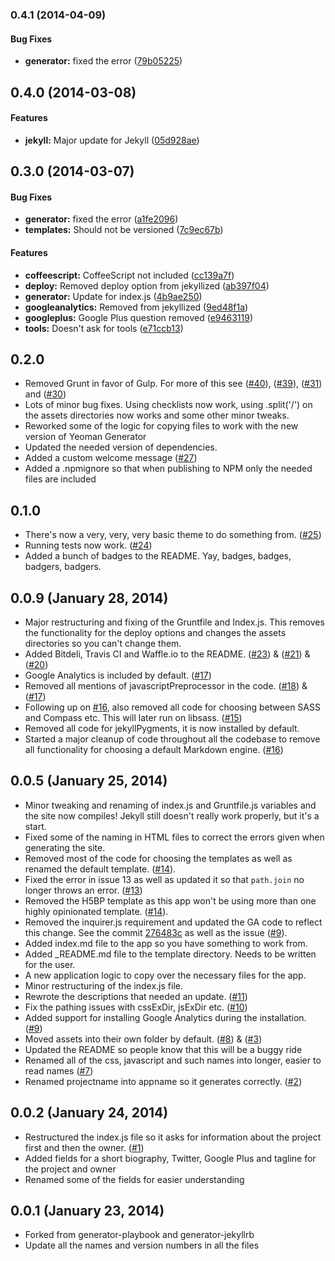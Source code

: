 <a name="0.4.1"></a>
### 0.4.1 (2014-04-09)


#### Bug Fixes

* **generator:** fixed the error ([79b05225](https://github.com/sondr3/generator-jekyllized/commit/79b05225e68950a227f0c0d82556be007b221110))


<a name="0.4.0"></a>
## 0.4.0 (2014-03-08)


#### Features

* **jekyll:** Major update for Jekyll ([05d928ae](https://github.com/sondr3/generator-jekyllized/commit/05d928ae14035a480a52c346ea877aac3023886b))


<a name="0.3.0"></a>
## 0.3.0 (2014-03-07)


#### Bug Fixes

* **generator:** fixed the error ([a1fe2096](https://github.com/sondr3/generator-jekyllized/commit/a1fe2096553b67194952f8e78d80d07ce27068e4))
* **templates:** Should not be versioned ([7c9ec67b](https://github.com/sondr3/generator-jekyllized/commit/7c9ec67b343897be936cc12953d771eace2ff70f))


#### Features

* **coffeescript:** CoffeeScript not included ([cc139a7f](https://github.com/sondr3/generator-jekyllized/commit/cc139a7f9578bfc5c31317c3e6adeefe46abfbd3))
* **deploy:** Removed deploy option from jekyllized ([ab397f04](https://github.com/sondr3/generator-jekyllized/commit/ab397f04178c2d081d313a49d9e419f805a4d0f7))
* **generator:** Update for index.js ([4b9ae250](https://github.com/sondr3/generator-jekyllized/commit/4b9ae25037cbf8d6d0f46f7ce9065cbf9c47641f))
* **googleanalytics:** Removed from jekyllized ([9ed48f1a](https://github.com/sondr3/generator-jekyllized/commit/9ed48f1ab525ed0989062864c111ddde407d4b0d))
* **googleplus:** Google Plus question removed ([e9463119](https://github.com/sondr3/generator-jekyllized/commit/e946311941b4b26e35f301fb0ea8eee358351cfd))
* **tools:** Doesn't ask for tools ([e71ccb13](https://github.com/sondr3/generator-jekyllized/commit/e71ccb135a7444d3e30825e46aaa24da6a309a72))

## 0.2.0
* Removed Grunt in favor of Gulp. For more of this see ([#40](https://github.com/sondr3/generator-jekyllized/issues/40)), ([#39](https://github.com/sondr3/generator-jekyllized/issues/39)), ([#31](https://github.com/sondr3/generator-jekyllized/issues/31)) and ([#30](https://github.com/sondr3/generator-jekyllized/issues/30))
* Lots of minor bug fixes. Using checklists now work, using .split('/') on the assets directories now works and some other minor tweaks.
* Reworked some of the logic for copying files to work with the new version of Yeoman Generator
* Updated the needed version of dependencies.
* Added a custom welcome message ([#27](https://github.com/sondr3/generator-jekyllized/issues/27))
* Added a .npmignore so that when publishing to NPM only the needed files are included

## 0.1.0
* There's now a very, very, very basic theme to do something from. ([#25](https://github.com/sondr3/generator-jekyllized/issues/25))
* Running tests now work. ([#24](https://github.com/sondr3/generator-jekyllized/issues/24))
* Added a bunch of badges to the README. Yay, badges, badges, badgers, badgers.

## 0.0.9 (January 28, 2014)
* Major restructuring and fixing of the Gruntfile and Index.js. This removes the functionality for the deploy options and changes the assets directories so you can't change them.
* Added Bitdeli, Travis CI and Waffle.io to the README. ([#23](https://github.com/sondr3/generator-jekyllized/issues/23)) & ([#21](https://github.com/sondr3/generator-jekyllized/issues/21)) & ([#20](https://github.com/sondr3/generator-jekyllized/issues/20))
* Google Analytics is included by default. ([#17](https://github.com/sondr3/generator-jekyllized/issues/17))
* Removed all mentions of javascriptPreprocessor in the code. ([#18](https://github.com/sondr3/generator-jekyllized/issues/18)) & ([#17](https://github.com/sondr3/generator-jekyllized/issues/17))
* Following up on [#16](https://github.com/sondr3/generator-jekyllized/issues/16), also removed all code for choosing between SASS and Compass etc. This will later run on libsass. ([#15](https://github.com/sondr3/generator-jekyllized/issues/15))
* Removed all code for jekyllPygments, it is now installed by default.
* Started a major cleanup of code throughout all the codebase to remove all functionality for choosing a default Markdown engine. ([#16](https://github.com/sondr3/generator-jekyllized/issues/16))

## 0.0.5 (January 25, 2014)
* Minor tweaking and renaming of index.js and Gruntfile.js variables and the site now compiles! Jekyll still doesn't really work properly, but it's a start.
* Fixed some of the naming in HTML files to correct the errors given when generating the site.
* Removed most of the code for choosing the templates as well as renamed the default template. ([#14](https://github.com/sondr3/generator-jekyllized/issues/14)).
* Fixed the error in issue 13 as well as updated it so that ```path.join``` no longer throws an error. ([#13](https://github.com/sondr3/generator-jekyllized/issues/13))
* Removed the H5BP template as this app won't be using more than one highly opinionated template. ([#14](https://github.com/sondr3/generator-jekyllized/issues/14)).
* Removed the inquirer.js requirement and updated the GA code to reflect this change. See the commit [276483c](https://github.com/sondr3/generator-jekyllized/commit/276483c61597a77dd27b17eca8936c9e0099aa1f) as well as the issue ([#9](https://github.com/sondr3/generator-jekyllized/issues/9)).
* Added index.md file to the app so you have something to work from.
* Added _README.md file to the template directory. Needs to be written for the user.
* A new application logic to copy over the necessary files for the app.
* Minor restructuring of the index.js file.
* Rewrote the descriptions that needed an update. ([#11](https://github.com/sondr3/generator-jekyllized/issues/11))
* Fix the pathing issues with cssExDir, jsExDir etc. ([#10](https://github.com/sondr3/generator-jekyllized/issues/10))
* Added support for installing Google Analytics during the installation. ([#9](https://github.com/sondr3/generator-jekyllized/issues/9))
* Moved assets into their own folder by default. ([#8](https://github.com/sondr3/generator-jekyllized/issues/8)) & ([#3](https://github.com/sondr3/generator-jekyllized/issues/3))
* Updated the README so people know that this will be a buggy ride
* Renamed all of the css, javascript and such names into longer, easier to read names ([#7](https://github.com/sondr3/generator-jekyllized/issues/7))
* Renamed projectname into appname so it generates correctly. ([#2](https://github.com/sondr3/generator-jekyllized/issues/2))

## 0.0.2 (January 24, 2014)
* Restructured the index.js file so it asks for information about the project first and then the owner. ([#1](https://github.com/sondr3/generator-jekyllized/issues/1))
* Added fields for a short biography, Twitter, Google Plus and tagline for the project and owner
* Renamed some of the fields for easier understanding 

## 0.0.1 (January 23, 2014)
* Forked from generator-playbook and generator-jekyllrb
* Update all the names and version numbers in all the files